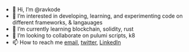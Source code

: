 - 👋 Hi, I’m @ravkode
- 👀 I’m interested in developing, learning, and experimenting code on different frameworks, & langauages 
- 🌱 I’m currently learning blockchain, solidity, rust
- 💞️ I’m looking to collaborate on pulumi scripts, k8
- 📫 How to reach me [email](ravcode10@gmail.com), [twitter](twitter.com/rav_som), [LinkedIn](linkedin.com/in/somayaji)


